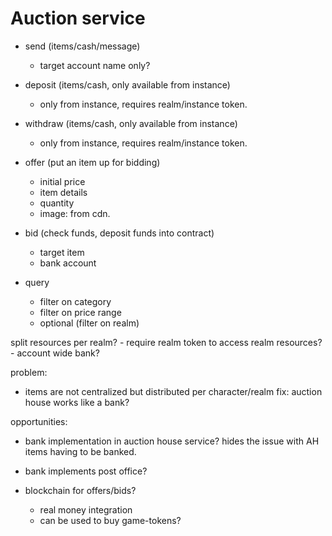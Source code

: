 # Auction service

- send (items/cash/message)
    - target account name only?

- deposit (items/cash, only available from instance)
    - only from instance, requires realm/instance token.

- withdraw (items/cash, only available from instance)
    - only from instance, requires realm/instance token.

- offer (put an item up for bidding)
    - initial price
    - item details
    - quantity
    - image: from cdn.

- bid (check funds, deposit funds into contract)
    - target item
    - bank account
    
 - query
    - filter on category
    - filter on price range
    - optional (filter on realm)

split resources per realm?
    - require realm token to access realm resources?
    - account wide bank?

problem:
- items are not centralized but distributed per character/realm
    fix: auction house works like a bank?

opportunities:
- bank implementation in auction house service?
    hides the issue with AH items having to be banked.
    
- bank implements post office?
    
- blockchain for offers/bids?
    - real money integration
    - can be used to buy game-tokens?
